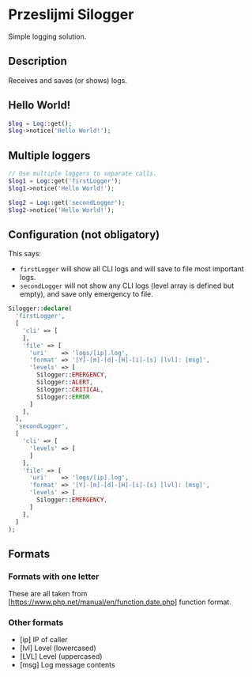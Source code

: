# Przeslijmi Silogger

Simple logging solution.

## Description

Receives and saves (or shows) logs.

## Hello World!

```php
$log = Log::get();
$log->notice('Hello World!');
```

## Multiple loggers

```php
// Use multiple loggers to separate calls.
$log1 = Log::get('firstLogger');
$log1->notice('Hello World!');

$log2 = Log::get('secondLogger');
$log2->notice('Hello World!');
```

## Configuration (not obligatory)

This says:
  - `firstLogger` will show all CLI logs and will save to file most important logs.
  - `secondLogger` will not show any CLI logs (level array is defined but empty), and save only emergency to file.

```php
Silogger::declare(
  'firstLogger',
  [
    'cli' => [
    ],
    'file' => [
      'uri'    => 'logs/[ip].log',
      'format' => '[Y]-[m]-[d]-[H]-[i]-[s] [lvl]: [msg]',
      'levels' => [
        Silogger::EMERGENCY,
        Silogger::ALERT,
        Silogger::CRITICAL,
        Silogger::ERROR
      ]
    ],
  ],
  'secondLogger',
  [
    'cli' => [
      'levels' => [
      ]
    ],
    'file' => [
      'uri'    => 'logs/[ip].log',
      'format' => '[Y]-[m]-[d]-[H]-[i]-[s] [lvl]: [msg]',
      'levels' => [
        Silogger::EMERGENCY,
      ]
    ],
  ]
);
```

## Formats

### Formats with one letter
These are all taken from [https://www.php.net/manual/en/function.date.php] function format.

### Other formats
- [ip] IP of caller
- [lvl] Level (lowercased)
- [LVL] Level (uppercased)
- [msg] Log message contents
